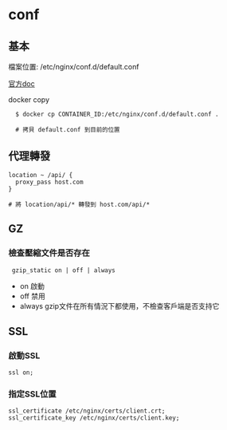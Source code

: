 # conf

## 基本
檔案位置: /etc/nginx/conf.d/default.conf

[官方doc](http://nginx.org/en/docs/)

docker copy
```
  $ docker cp CONTAINER_ID:/etc/nginx/conf.d/default.conf .
  
  # 拷貝 default.conf 到目前的位置
```

## 代理轉發
```
location ~ /api/ {
  proxy_pass host.com
}

# 將 location/api/* 轉發到 host.com/api/*
```

## GZ

### 檢查壓縮文件是否存在
```
 gzip_static on | off | always
```
* on 啟動
* off 禁用
* always gzip文件在所有情況下都使用，不檢查客戶端是否支持它

## SSL
### 啟動SSL
```
ssl on;
```

### 指定SSL位置
```
ssl_certificate /etc/nginx/certs/client.crt;
ssl_certificate_key /etc/nginx/certs/client.key;
```




